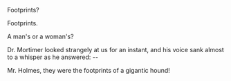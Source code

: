 Footprints?

Footprints.

A man's or a woman's?

Dr. Mortimer looked strangely at us for an instant, and his voice sank
almost to a whisper as he answered: -- 

Mr. Holmes, they were the footprints of a gigantic hound!
